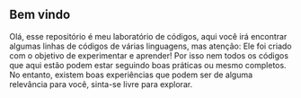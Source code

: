 ## Bem vindo

Olá, esse repositório é meu laboratório de códigos, aqui você irá encontrar algumas linhas de códigos de várias linguagens, mas atenção: Ele foi criado com o objetivo de experimentar e aprender! Por isso nem todos os códigos que aqui estão podem estar seguindo boas práticas ou mesmo completos. No entanto, existem boas experiências que podem ser de alguma relevância para você, sinta-se livre para explorar.
